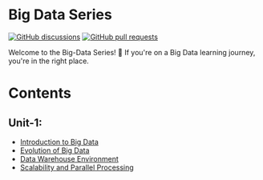 # Big Data Series
[![GitHub discussions](https://img.shields.io/github/discussions/whoami-anoint/Big-Data)](https://github.com/whoami-anoint/Big-Data/discussions)
[![GitHub pull requests](https://img.shields.io/github/issues-pr/whoami-anoint/Big-Data)](https://github.com/whoami-anoint/Big-Data/pulls)

Welcome to the Big-Data Series! 🚀 If you're on a Big Data learning journey, you're in the right place.

# Contents
## Unit-1:
- [Introduction to Big Data](/Unit%201/1_intro_BD.md)
- [Evolution of Big Data](/Unit%201/2_Evolution.md)
- [Data Warehouse Environment](/Unit%201/3_wirehouse.md)
- [Scalability and Parallel Processing](/Unit%201/4_Scalability_and_Parallel_Processing.md)
